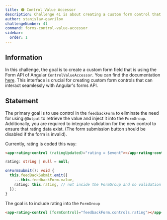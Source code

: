 ```yaml
---
title: 🟠 Control Value Accessor
description: Challenge 41 is about creating a custom form control that implements Control Value Accessor interface.
author: stanislav-gavrilov
challengeNumber: 41
command: forms-control-value-accessor
sidebar:
  order: 1
---
```


## Information

In this challenge, the goal is to create a custom form field that is using the Form API of Angular `ControlValueAccessor`. You can find the documentation [here](https://angular.io/api/forms/ControlValueAccessor). This interface is crucial for creating custom form controls that can interact seamlessly with Angular's forms API.

## Statement

The primary goal is to use control in the `feedbackForm` to eliminate the need for using `@Output` to retrieve the value and inject it into the `FormGroup`.
Additionally, you are required to integrate validation for the new control to ensure that rating data exist. (The form submission button should be disabled if the form is invalid).

Currently, rating is coded this way:

```html
<app-rating-control (ratingUpdated)="rating = $event"></app-rating-control>
```

```ts
rating: string | null = null;

onFormSubmit(): void {
  this.feedBackSubmit.emit({
    ...this.feedbackForm.value,
    rating: this.rating, // not inside the FormGroup and no validation
  });
}
```

The goal is to include rating into the `FormGroup`

```html
<app-rating-control [formControl]="feedbackForm.controls.rating"></app-rating-control>
```
